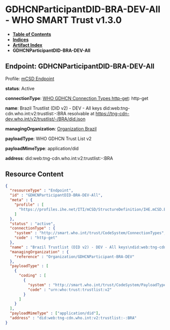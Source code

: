 # GDHCNParticipantDID-BRA-DEV-All - WHO SMART Trust v1.3.0

* [**Table of Contents**](toc.md)
* [**Indices**](indices.md)
* [**Artifact Index**](artifacts.md)
* **GDHCNParticipantDID-BRA-DEV-All**

## Endpoint: GDHCNParticipantDID-BRA-DEV-All

Profile: [mCSD Endpoint](https://profiles.ihe.net/ITI/mCSD/4.0.0/StructureDefinition-IHE.mCSD.Endpoint.html)

**status**: Active

**connectionType**: [WHO GDHCN Connection Types http-get](CodeSystem-ConnectionTypes.md#ConnectionTypes-http-get): http-get

**name**: Brazil Trustlist (DID v2) - DEV - All keys did:web:tng-cdn.who.int:v2:trustlist:-:BRA resolvable at https://tng-cdn-dev.who.int/v2/trustlist/-/BRA/did.json

**managingOrganization**: [Organization Brazil](Organization-GDHCNParticipant-BRA-DEV.md)

**payloadType**: WHO GDHCN Trust List v2

**payloadMimeType**: application/did

**address**: did:web:tng-cdn.who.int:v2:trustlist:-:BRA



## Resource Content

```json
{
  "resourceType" : "Endpoint",
  "id" : "GDHCNParticipantDID-BRA-DEV-All",
  "meta" : {
    "profile" : [
      "https://profiles.ihe.net/ITI/mCSD/StructureDefinition/IHE.mCSD.Endpoint"
    ]
  },
  "status" : "active",
  "connectionType" : {
    "system" : "http://smart.who.int/trust/CodeSystem/ConnectionTypes",
    "code" : "http-get"
  },
  "name" : "Brazil Trustlist (DID v2) - DEV - All keys\ndid:web:tng-cdn.who.int:v2:trustlist:-:BRA\nresolvable at https://tng-cdn-dev.who.int/v2/trustlist/-/BRA/did.json",
  "managingOrganization" : {
    "reference" : "Organization/GDHCNParticipant-BRA-DEV"
  },
  "payloadType" : [
    {
      "coding" : [
        {
          "system" : "http://smart.who.int/trust/CodeSystem/PayloadTypes",
          "code" : "urn:who:trust:trustlist:v2"
        }
      ]
    }
  ],
  "payloadMimeType" : ["application/did"],
  "address" : "did:web:tng-cdn.who.int:v2:trustlist:-:BRA"
}

```
